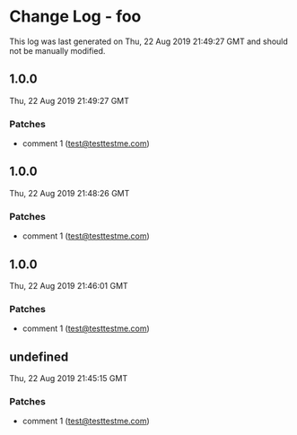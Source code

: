 # Change Log - foo

This log was last generated on Thu, 22 Aug 2019 21:49:27 GMT and should not be manually modified.

## 1.0.0
Thu, 22 Aug 2019 21:49:27 GMT

### Patches

- comment 1 (test@testtestme.com)
## 1.0.0
Thu, 22 Aug 2019 21:48:26 GMT

### Patches

- comment 1 (test@testtestme.com)
## 1.0.0
Thu, 22 Aug 2019 21:46:01 GMT

### Patches

- comment 1 (test@testtestme.com)
## undefined
Thu, 22 Aug 2019 21:45:15 GMT

### Patches

- comment 1 (test@testtestme.com)
